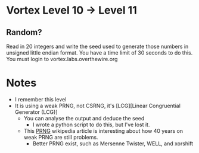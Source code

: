 # Vortex Level 10 → Level 11

## Random?

Read in 20 integers and write the seed used to generate those numbers in unsigned little endian format. You have a time limit of 30 seconds to do this. You must login to vortex.labs.overthewire.org


# Notes

- I remember this level
- It is using a weak PRNG, not CSRNG, it's [LCG][Linear Congruential Generator (LCG)]
  - You can analyse the output and deduce the seed
    - I wrote a python script to do this, but I've lost it.
  - This [PRNG] wikipedia article is interesting about how 40 years on weak PRNG are still problems.
    - Better PRNG exist, such as Mersenne Twister, WELL, and xorshift

[LCG]: https://en.wikipedia.org/wiki/Linear_congruential_generator
[PRNG]: https://en.wikipedia.org/wiki/Pseudorandom_number_generator
